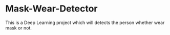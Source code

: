 # Mask-Wear-Detector
This is a Deep Learning project which will detects the person whether wear mask or not.
